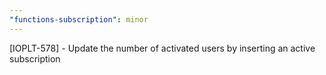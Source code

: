 ```yaml
---
"functions-subscription": minor
---
```


[IOPLT-578] - Update the number of activated users by inserting an active subscription
